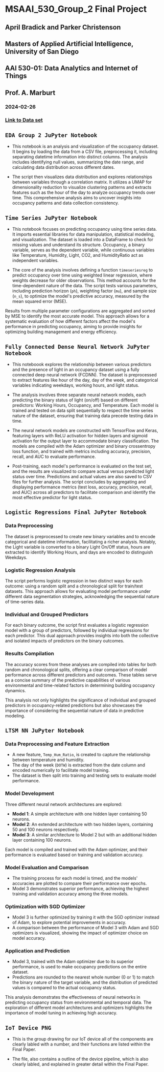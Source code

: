 # MSAAI_530_Group_2 Final Project 

## April Bradick and Parker Christenson 
## Masters of Applied Artificial Intelligence, University of San Diego 
## AAI 530-01: Data Analytics and Internet of Things 
## Prof. A. Marburt
### 2024-02-26

### [Link to Data set](https://www.kaggle.com/datasets/kukuroo3/room-occupancy-detection-data-iot-sensor/data)


## `EDA Group 2 JuPyter Notebook`

- This notebook is an analysis and visualization of the occupancy dataset. It begins by loading the data from a CSV file, preprocessing it, including separating datetime information into distinct columns. The analysis includes identifying null values, summarizing the date range, and calculating data distribution across different dates.

- The script then visualizes data distribution and explores relationships between variables through a correlation matrix. It utilizes a UMAP for dimensionality reduction to visualize clustering patterns and extracts features such as the hour of the day to analyze occupancy trends over time. This comprehensive analysis aims to uncover insights into occupancy patterns and data collection consistency.

## `Time Series JuPyter Notebook`

- This notebook focuses on predicting occupancy using time series data. It imports essential libraries for data manipulation, statistical modeling, and visualization. The dataset is loaded into a DataFrame to check for missing values and understand its structure. Occupancy, a binary variable, serves as the dependent variable, while continuous variables like Temperature, Humidity, Light, CO2, and HumidityRatio act as independent variables.

- The core of the analysis involves defining a function `timeseriesreg` to predict occupancy over time using weighted linear regression, where weights decrease for older observations. This method accounts for the time-dependent nature of the data. The script tests various parameters, including prediction horizon (`ph`), weighting factor (`mu`), and sample size (`n_s`), to optimize the model's predictive accuracy, measured by the mean squared error (MSE).

Results from multiple parameter configurations are aggregated and sorted by MSE to identify the most accurate model. This approach allows for a systematic evaluation of how different factors affect the model's performance in predicting occupancy, aiming to provide insights for optimizing building management and energy efficiency.

## `Fully Connected Dense Neural Network JuPyter Notebook` 

- This noteboook explores the relationship between various predictors and the presence of light in an occupancy dataset using a fully connected deep neural network (FCDNN). The dataset is preprocessed to extract features like hour of the day, day of the week, and categorical variables indicating weekdays, working hours, and light status. 

- The analysis involves three separate neural network models, each predicting the binary status of light (on/off) based on different predictors: Working Hours, Occupancy, and Temperature. Each model is trained and tested on data split sequentially to respect the time series nature of the dataset, ensuring that training data precede testing data in time.

- The neural network models are constructed with TensorFlow and Keras, featuring layers with ReLU activation for hidden layers and sigmoid activation for the output layer to accommodate binary classification. The models are compiled with the Adam optimizer and binary crossentropy loss function, and trained with metrics including accuracy, precision, recall, and AUC to evaluate performance.

- Post-training, each model's performance is evaluated on the test set, and the results are visualized to compare actual versus predicted light status over time. Predictions and actual values are also saved to CSV files for further analysis. The script concludes by aggregating and displaying performance metrics (test loss, accuracy, precision, recall, and AUC) across all predictors to facilitate comparison and identify the most effective predictor for light status.

## `Logistic Regressions Final JuPyter Notebook`

### Data Preprocessing
The dataset is preprocessed to create new binary variables and to encode categorical and datetime information, facilitating a richer analysis. Notably, the Light variable is converted to a binary Light On/Off status, hours are extracted to identify Working Hours, and days are encoded to distinguish Weekdays.

### Logistic Regression Analysis
The script performs logistic regression in two distinct ways for each outcome: using a random split and a chronological split for train/test datasets. This approach allows for evaluating model performance under different data segmentation strategies, acknowledging the sequential nature of time-series data.

### Individual and Grouped Predictors
For each binary outcome, the script first evaluates a logistic regression model with a group of predictors, followed by individual regressions for each predictor. This dual approach provides insights into both the collective and isolated impacts of predictors on the binary outcomes.

### Results Compilation
The accuracy scores from these analyses are compiled into tables for both random and chronological splits, offering a clear comparison of model performance across different predictors and outcomes. These tables serve as a concise summary of the predictive capabilities of various environmental and time-related factors in determining building occupancy dynamics.

This analysis not only highlights the significance of individual and grouped predictors in occupancy-related predictions but also showcases the importance of considering the sequential nature of data in predictive modeling.

## `LTSM NN JuPyter Notebook`

### Data Preprocessing and Feature Extraction
- A new feature, `Temp_Hum_Ratio`, is created to capture the relationship between temperature and humidity.
- The day of the week (`DOTW`) is extracted from the date column and encoded numerically to facilitate model training.
- The dataset is then split into training and testing sets to evaluate model performance.

### Model Development
Three different neural network architectures are explored:
- **Model 1**: A simple architecture with one hidden layer containing 50 neurons.
- **Model 2**: An extended architecture with two hidden layers, containing 50 and 100 neurons respectively.
- **Model 3**: A similar architecture to Model 2 but with an additional hidden layer containing 100 neurons.

Each model is compiled and trained with the Adam optimizer, and their performance is evaluated based on training and validation accuracy.

### Model Evaluation and Comparison
- The training process for each model is timed, and the models' accuracies are plotted to compare their performance over epochs.
- Model 3 demonstrates superior performance, achieving the highest training and validation accuracy among the three models.

### Optimization with SGD Optimizer
- Model 3 is further optimized by training it with the SGD optimizer instead of Adam, to explore potential improvements in accuracy.
- A comparison between the performance of Model 3 with Adam and SGD optimizers is visualized, showing the impact of optimizer choice on model accuracy.

### Application and Prediction
- Model 3, trained with the Adam optimizer due to its superior performance, is used to make occupancy predictions on the entire dataset.
- Predictions are rounded to the nearest whole number (0 or 1) to match the binary nature of the target variable, and the distribution of predicted values is compared to the actual occupancy status.

This analysis demonstrates the effectiveness of neural networks in predicting occupancy status from environmental and temporal data. The exploration of different model architectures and optimizers highlights the importance of model tuning in achieving high accuracy.


## `IoT Device PNG`
- This is the group drawing for our IoT device all of the components are clearly labled with a number, and their functions are listed within the Final Paper.
  
- The file, also contains a outline of the device pipeline, which is also clearly labled, and explained in greater detail within the Final Paper. 
